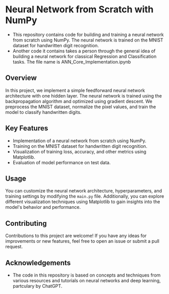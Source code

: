 # Neural Network from Scratch with NumPy

- This repository contains code for building and training a neural network from scratch using NumPy. The neural network is trained on the MNIST dataset for handwritten digit recognition.
- Another code it contains takes a person through the general idea of building a neural network for classical Regression and Classification tasks. The file name is ANN_Core_Implementation.ipynb

## Overview

In this project, we implement a simple feedforward neural network architecture with one hidden layer. The neural network is trained using the backpropagation algorithm and optimized using gradient descent. We preprocess the MNIST dataset, normalize the pixel values, and train the model to classify handwritten digits.

## Key Features

- Implementation of a neural network from scratch using NumPy.
- Training on the MNIST dataset for handwritten digit recognition.
- Visualization of training loss, accuracy, and other metrics using Matplotlib.
- Evaluation of model performance on test data.

## Usage

You can customize the neural network architecture, hyperparameters, and training settings by modifying the `main.py` file. Additionally, you can explore different visualization techniques using Matplotlib to gain insights into the model's behavior and performance.

## Contributing

Contributions to this project are welcome! If you have any ideas for improvements or new features, feel free to open an issue or submit a pull request.

## Acknowledgements

- The code in this repository is based on concepts and techniques from various resources and tutorials on neural networks and deep learning, partculary by ChatGPT.
